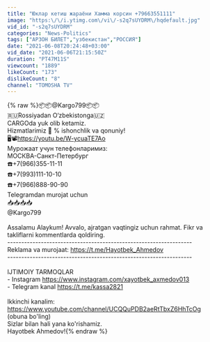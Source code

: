 ```yaml
---
title: "Юклар кетиш жараёни Хамма корсин +79663551111"
image: "https:\/\/i.ytimg.com\/vi\/-s2q7sUYDRM\/hqdefault.jpg"
vid_id: "-s2q7sUYDRM"
categories: "News-Politics"
tags: ["АРЗОН БИЛЕТ","узбекистан","РОССИЯ"]
date: "2021-06-08T20:24:48+03:00"
vid_date: "2021-06-06T21:15:50Z"
duration: "PT47M11S"
viewcount: "1889"
likeCount: "173"
dislikeCount: "8"
channel: "TOMOSHA TV"
---
```

{% raw %}📦📦@Kargo799📦📦<br />🇷🇺Rossiyadan O‘zbekistonga🇺🇿<br />CARGOda yuk olib ketamiz. <br />Hizmatlarimiz 💯 % ishonchlik va qonuniy! <br />🖥📽<a rel="nofollow" target="blank" href="https://youtu.be/W-ycuaTE7Ao">https://youtu.be/W-ycuaTE7Ao</a><br />Мурожаат учун телефонларимиз:<br />МОСКВА-Санкт-Петербург<br />☎️+7(966)355-11-11 <br />☎️+7(993)111-10-10<br />☎️+7(966)888-90-90<br />Telegramdan murojat uchun<br />📥📥📥📥<br />@Kargo799<br /><br />Assalamu Alaykum! Avvalo, ajratgan vaqtingiz uchun rahmat. Fikr va takliflarni kommentlarda qoldiring. <br />------------------------------------------------------------------<br />Reklama va murojaat: <a rel="nofollow" target="blank" href="https://t.me/Hayotbek_Ahmedov​">https://t.me/Hayotbek_Ahmedov​</a><br />------------------------------------------------------------------<br /><br />IJTIMOIY TARMOQLAR<br />- Instagram <a rel="nofollow" target="blank" href="https://www.instagram.com/xayotbek_axmedov013">https://www.instagram.com/xayotbek_axmedov013</a><br />- Telegram kanal <a rel="nofollow" target="blank" href="https://t.me/kassa2821">https://t.me/kassa2821</a><br /><br />Ikkinchi kanalim:<br /><a rel="nofollow" target="blank" href="https://www.youtube.com/channel/UCQQuPDB2aeRtTbxZ6HhTcOg">https://www.youtube.com/channel/UCQQuPDB2aeRtTbxZ6HhTcOg</a><br />(obuna bo'ling)<br />Sizlar bilan hali yana ko'rishamiz.<br />Hayotbek Ahmedov!{% endraw %}
